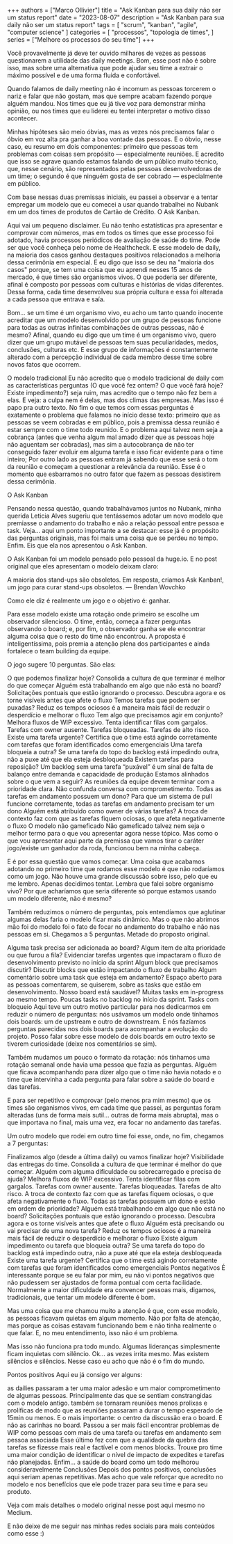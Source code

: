 +++
authors = ["Marco Ollivier"]
title = "Ask Kanban para sua daily não ser um status report"
date = "2023-08-07" 
description = "Ask Kanban para sua daily não ser um status report"
tags = [
    "scrum",
    "kanban",
    "agile",
    "computer science"
]
categories = [
    "processos",
    "topologia de times",
]
series = ["Melhore os processos do seu time"]
+++

Você provavelmente já deve ter ouvido milhares de vezes as pessoas questionarem a utilidade das daily meetings. Bom, esse post não é sobre isso, mas sobre uma alternativa que pode ajudar seu time a extrair o máximo possível e de uma forma fluida e confortável.

<!--more-->

Quando falamos de daily meeting não é incomum as pessoas torcerem o nariz e falar que não gostam, mas que sempre acabam fazendo porque alguém mandou. Nos times que eu já tive voz para demonstrar minha opinião, ou nos times que eu liderei eu tentei interpretar o motivo disso acontecer.

Minhas hipóteses são meio óbvias, mas as vezes nós precisamos falar o óbvio em voz alta pra ganhar a boa vontade das pessoas. E o óbvio, nesse caso, eu resumo em dois componentes: primeiro que pessoas tem problemas com coisas sem propósito — especialmente reuniões. E acredito que isso se agrave quando estamos falando de um público muito técnico, que, nesse cenário, são representados pelas pessoas desenvolvedoras de um time; o segundo é que ninguém gosta de ser cobrado — especialmente em público.

Com base nessas duas premissas iniciais, eu passei a observar e a tentar empregar um modelo que eu comecei a usar quando trabalhei no Nubank em um dos times de produtos de Cartão de Crédito. O Ask Kanban.

Aqui vai um pequeno disclaimer. Eu não tenho estatísticas pra apresentar e comprovar com números, mas em todos os times que esse processo foi adotado, havia processos periódicos de avaliação de saúde do time. Pode ser que você conheça pelo nome de Healthcheck. E esse modelo de daily, na maioria dos casos ganhou destaques positivos relacionados a melhoria dessa cerimônia em especial. E eu digo que isso se deu na "maioria dos casos" porque, se tem uma coisa que eu aprendi nesses 15 anos de mercado, é que times são organismos vivos. O que poderia ser diferente, afinal é composto por pessoas com culturas e histórias de vidas diferentes.
Dessa forma, cada time desenvolveu sua própria cultura e essa foi alterada a cada pessoa que entrava e saía.

Bom… se um time é um organismo vivo, eu acho um tanto quando inocente acreditar que um modelo desenvolvido por um grupo de pessoas funcione para todas as outras infinitas combinações de outras pessoas, não é mesmo? Afinal, quando eu digo que um time é um organismo vivo, quero dizer que um grupo mutável de pessoas tem suas peculiaridades, medos, conclusões, culturas etc. E esse grupo de informações é constantemente alterado com a percepção individual de cada membro desse time sobre novos fatos que ocorrem.

O modelo tradicional
Eu não acredito que o modelo tradicional de daily com as características perguntas (O que você fez ontem? O que você fará hoje? Existe impedimento?) seja ruim, mas acredito que o tempo não fez bem a elas. E veja: a culpa nem é delas, mas dos climas das empresas. Mas isso é papo pra outro texto. No fim o que temos com essas perguntas é exatamente o problema que falamos no início desse texto: primeiro que as pessoas se veem cobradas e em público, pois a premissa dessa reunião é estar sempre com o time todo reunido. E o problema aqui talvez nem seja a cobrança (antes que venha algum mal amado dizer que as pessoas hoje não aguentam ser cobradas), mas sim a autocobrança de não ter conseguido fazer evoluir em alguma tarefa e isso ficar evidente para o time inteiro; Por outro lado as pessoas entram já sabendo que esse será o tom da reunião e começam a questionar a relevância da reunião. Esse é o momento que esbarramos no outro fator que fazem as pessoas desistirem dessa cerimônia.

O Ask Kanban

Pensando nessa questão, quando trabalhávamos juntos no Nubank, minha querida Leticia Alves sugeriu que tentássemos adotar um novo modelo que premiasse o andamento do trabalho e não a relação pessoal entre pessoa e task. Veja… aqui um ponto importante a se destacar: esse já é o propósito das perguntas originais, mas foi mais uma coisa que se perdeu no tempo. Enfim. Eis que ela nos apresentou o Ask Kanban.

O Ask Kanban foi um modelo pensado pelo pessoal da huge.io. E no post original que eles apresentam o modelo deixam claro:

A maioria dos stand-ups são obsoletos. Em resposta, criamos Ask Kanban!, um jogo para curar stand-ups obsoletos. — Brendan Wovchko

Como ele diz é realmente um jogo e o objetivo é: ganhar.

Para esse modelo existe uma rotação onde primeiro se escolhe um observador silencioso. O time, então, começa a fazer perguntas observando o board; e, por fim, o observador ganha se ele encontrar alguma coisa que o resto do time não encontrou. A proposta é inteligentíssima, pois premia a atenção plena dos participantes e ainda fortalece o team building da equipe.

O jogo sugere 10 perguntas. São elas:

O que podemos finalizar hoje? Consolida a cultura de que terminar é melhor do que começar
Alguém está trabalhando em algo que não está no board? Solicitações pontuais que estão ignorando o processo. Descubra agora e os torne visíveis antes que afete o fluxo
Temos tarefas que podem ser puxadas? Reduz os tempos ociosos é a maneira mais fácil de reduzir o desperdício e melhorar o fluxo
Tem algo que precisamos agir em conjunto? Melhora fluxos de WIP excessivo. Tenta identificar filas com gargalos. Tarefas com owner ausente. Tarefas bloqueadas. Tarefas de alto risco.
Existe uma tarefa urgente? Certifica que o time está agindo corretamente com tarefas que foram identificados como emergenciais
Uma tarefa bloqueia a outra? Se uma tarefa do topo do backlog está impedindo outra, não a puxe até que ela esteja desbloqueada
Existem tarefas para reposição? Um backlog sem uma tarefa “puxável” é um sinal de falta de balanço entre demanda e capacidade de produção
Estamos alinhados sobre o que vem a seguir? As reuniões da equipe devem terminar com a prioridade clara. Não confunda conversa com comprometimento.
Todas as tarefas em andamento possuem um dono? Para que um sistema de pull funcione corretamente, todas as tarefas em andamento precisam ter um dono
Alguém está atribuído como owner de várias tarefas? A troca de contexto faz com que as tarefas fiquem ociosas, o que afeta negativamente o fluxo
O modelo não gameficado
Não gameficado talvez nem seja o melhor termo para o que vou apresentar agora nesse tópico. Mas como o que vou apresentar aqui parte da premissa que vamos tirar o caráter jogo/existe um ganhador da roda, funcionou bem na minha cabeça.

E é por essa questão que vamos começar. Uma coisa que acabamos adotando no primeiro time que rodamos esse modelo é que não rodaríamos como um jogo. Não houve uma grande discussão sobre isso, pelo que eu me lembro. Apenas decidimos tentar. Lembra que falei sobre organismo vivo? Por que acharíamos que seria diferente só porque estamos usando um modelo diferente, não é mesmo?

Também reduzimos o número de perguntas, pois entendíamos que aglutinar algumas delas faria o modelo ficar mais dinâmico. Mas o que não abrimos mão foi do modelo foi o fato de focar no andamento do trabalho e não nas pessoas em si. Chegamos a 5 perguntas. Metade do proposto original.

Alguma task precisa ser adicionada ao board?
Algum item de alta prioridade ou que furou a fila? Evidenciar tarefas urgentes que impactaram o fluxo de desenvolvimento previsto no início da sprint
Algum block que precisamos discutir? Discutir blocks que estão impactando o fluxo de trabalho
Algum comentário sobre uma task que esteja em andamento? Espaço aberto para as pessoas comentarem, se quiserem, sobre as tasks que estão em desenvolvimento.
Nosso board está saudável? Muitas tasks em in-progress ao mesmo tempo. Poucas tasks no backlog no início da sprint. Tasks com bloqueio
Aqui teve um outro motivo particular para nos dedicarmos em reduzir o número de perguntas: nós usávamos um modelo onde tínhamos dois boards: um de upstream e outro de downstream. E nós fazíamos perguntas parecidas nos dois boards para acompanhar a evolução do projeto. Posso falar sobre esse modelo de dois boards em outro texto se tiverem curiosidade (deixe nos comentários se sim).

Também mudamos um pouco o formato da rotação: nós tinhamos uma rotação semanal onde havia uma pessoa que fazia as perguntas. Alguém que ficava acompanhando para dizer algo que o time não havia notado e o time que intervinha a cada pergunta para falar sobre a saúde do board e das tarefas.

E para ser repetitivo e comprovar (pelo menos pra mim mesmo) que os times são organismos vivos, em cada time que passei, as perguntas foram alteradas (uns de forma mais sutil… outras de forma mais abrupta), mas o que importava no final, mais uma vez, era focar no andamento das tarefas.

Um outro modelo que rodei em outro time foi esse, onde, no fim, chegamos a 7 perguntas:

Finalizamos algo (desde a última daily) ou vamos finalizar hoje? Visibilidade das entregas do time. Consolida a cultura de que terminar é melhor do que começar.
Alguém com alguma dificuldade ou sobrecarregado e precisa de ajuda? Melhora fluxos de WIP excessivo. Tenta identificar filas com gargalos. Tarefas com owner ausente. Tarefas bloqueadas. Tarefas de alto risco. A troca de contexto faz com que as tarefas fiquem ociosas, o que afeta negativamente o fluxo.
Todas as tarefas possuem um dono e estão em ordem de prioridade?
Alguém está trabalhando em algo que não está no board? Solicitações pontuais que estão ignorando o processo. Descubra agora e os torne visíveis antes que afete o fluxo
Alguém está precisando ou vai precisar de uma nova tarefa? Reduz os tempos ociosos é a maneira mais fácil de reduzir o desperdício e melhorar o fluxo
Existe algum impedimento ou tarefa que bloqueia outra? Se uma tarefa do topo do backlog está impedindo outra, não a puxe até que ela esteja desbloqueada
Existe uma tarefa urgente? Certifica que o time está agindo corretamente com tarefas que foram identificados como emergenciais
Pontos negativos
É interessante porque se eu falar por mim, eu não vi pontos negativos que não pudessem ser ajustados de forma pontual com certa facilidade. Normalmente a maior dificuldade era convencer pessoas mais, digamos, tradicionais, que tentar um modelo diferente é bom.

Mas uma coisa que me chamou muito a atenção é que, com esse modelo, as pessoas ficavam quietas em algum momento. Não por falta de atenção, mas porque as coisas estavam funcionando bem e não tinha realmente o que falar. E, no meu entendimento, isso não é um problema.

Mas isso não funciona pra todo mundo. Algumas lideranças simplesmente ficam inquietas com silêncio. Ok… as vezes irrita mesmo. Mas existem silêncios e silêncios. Nesse caso eu acho que não é o fim do mundo.

Pontos positivos
Aqui eu já consigo ver alguns:

as dailies passaram a ter uma maior adesão e um maior comprometimento de algumas pessoas. Principalmente das que se sentiam constrangidas com o modelo antigo.
também se tornaram reuniões menos prolixas e prolíficas de modo que as reuniões passaram a durar o tempo esperado de 15min ou menos.
E o mais importante: o centro da discussão era o board. E não as carinhas no board.
Passou a ser mais fácil encontrar problemas de WIP como pessoas com mais de uma tarefa ou tarefas em andamento sem pessoa associada
Esse último fez com que a qualidade da quebra das tarefas se fizesse mais real e factível e com menos blocks.
Trouxe pro time uma maior condição de identificar o nível de impacto de expedites e tarefas não planejadas.
Enfim… a saúde do board como um todo melhorou consideravelmente
Conclusões
Depois dos pontos positivos, conclusões aqui seriam apenas repetitivas. Mas acho que vale reforçar que acredito no modelo e nos benefícios que ele pode trazer para seu time e para seu produto.

Veja com mais detalhes o modelo original nesse post aqui mesmo no Medium.

E não deixe de me seguir nas minhas redes sociais para mais conteúdos como esse :)
